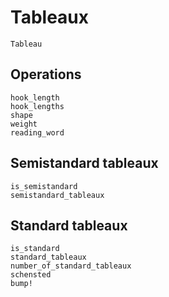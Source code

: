 # Tableaux

```@docs
Tableau
```

## Operations

```@docs
hook_length
hook_lengths
shape
weight
reading_word
```

## Semistandard tableaux

```@docs
is_semistandard
semistandard_tableaux
```

## Standard tableaux

```@docs
is_standard
standard_tableaux
number_of_standard_tableaux
schensted
bump!
```
